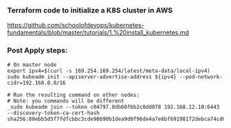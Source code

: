 ### Terraform code to initialize a K8S cluster in AWS
https://github.com/schoolofdevops/kubernetes-fundamentals/blob/master/tutorials/1.%20install_kubernetes.md

### Post Apply steps:
```
# On master node
export ipv4=$(curl -s 169.254.169.254/latest/meta-data/local-ipv4)
sudo kubeadm init --apiserver-advertise-address ${ipv4} --pod-network-cidr=192.168.0.0/16

# Run the resulting command on other nodes:
# Note: you commands will be different
_sudo kubeadm join --token c04797.8db60f6b2c0dd078 192.168.12.10:6443 --discovery-token-ca-cert-hash sha256:88ebb5d5f7fdfcbbc3cde98690b1dea9d0f96de4a7e6bf69198172debca74cd0_
```